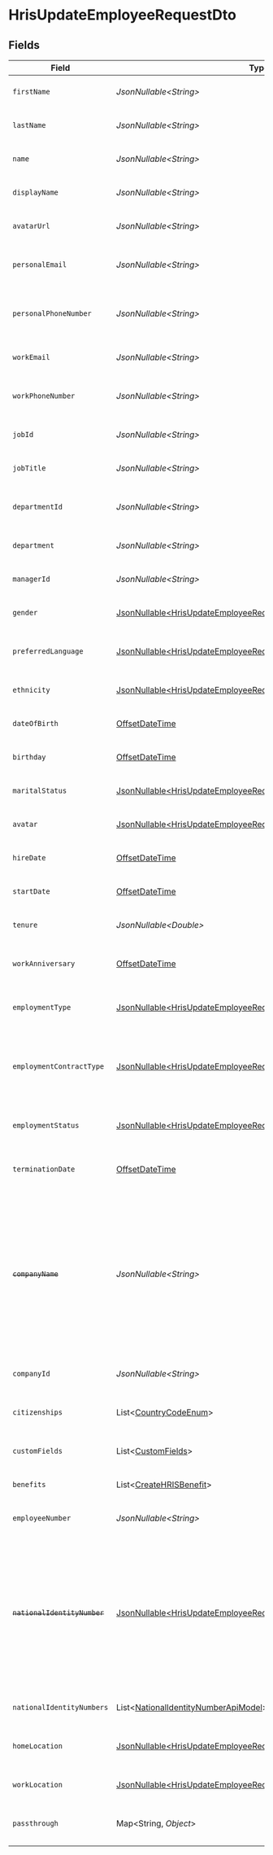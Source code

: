 # HrisUpdateEmployeeRequestDto


## Fields

| Field                                                                                                                                                 | Type                                                                                                                                                  | Required                                                                                                                                              | Description                                                                                                                                           | Example                                                                                                                                               |
| ----------------------------------------------------------------------------------------------------------------------------------------------------- | ----------------------------------------------------------------------------------------------------------------------------------------------------- | ----------------------------------------------------------------------------------------------------------------------------------------------------- | ----------------------------------------------------------------------------------------------------------------------------------------------------- | ----------------------------------------------------------------------------------------------------------------------------------------------------- |
| `firstName`                                                                                                                                           | *JsonNullable\<String>*                                                                                                                               | :heavy_minus_sign:                                                                                                                                    | The employee first name                                                                                                                               | Issac                                                                                                                                                 |
| `lastName`                                                                                                                                            | *JsonNullable\<String>*                                                                                                                               | :heavy_minus_sign:                                                                                                                                    | The employee last name                                                                                                                                | Newton                                                                                                                                                |
| `name`                                                                                                                                                | *JsonNullable\<String>*                                                                                                                               | :heavy_minus_sign:                                                                                                                                    | The employee name                                                                                                                                     | Issac Newton                                                                                                                                          |
| `displayName`                                                                                                                                         | *JsonNullable\<String>*                                                                                                                               | :heavy_minus_sign:                                                                                                                                    | The employee display name                                                                                                                             | Sir Issac Newton                                                                                                                                      |
| `avatarUrl`                                                                                                                                           | *JsonNullable\<String>*                                                                                                                               | :heavy_minus_sign:                                                                                                                                    | The employee avatar Url                                                                                                                               | https://example.com/avatar.png                                                                                                                        |
| `personalEmail`                                                                                                                                       | *JsonNullable\<String>*                                                                                                                               | :heavy_minus_sign:                                                                                                                                    | The employee personal email                                                                                                                           | isaac.newton@example.com                                                                                                                              |
| `personalPhoneNumber`                                                                                                                                 | *JsonNullable\<String>*                                                                                                                               | :heavy_minus_sign:                                                                                                                                    | The employee personal phone number                                                                                                                    | +1234567890                                                                                                                                           |
| `workEmail`                                                                                                                                           | *JsonNullable\<String>*                                                                                                                               | :heavy_minus_sign:                                                                                                                                    | The employee work email                                                                                                                               | newton@example.com                                                                                                                                    |
| `workPhoneNumber`                                                                                                                                     | *JsonNullable\<String>*                                                                                                                               | :heavy_minus_sign:                                                                                                                                    | The employee work phone number                                                                                                                        | +1234567890                                                                                                                                           |
| `jobId`                                                                                                                                               | *JsonNullable\<String>*                                                                                                                               | :heavy_minus_sign:                                                                                                                                    | The employee job id                                                                                                                                   | R-6789                                                                                                                                                |
| `jobTitle`                                                                                                                                            | *JsonNullable\<String>*                                                                                                                               | :heavy_minus_sign:                                                                                                                                    | The employee job title                                                                                                                                | Physicist                                                                                                                                             |
| `departmentId`                                                                                                                                        | *JsonNullable\<String>*                                                                                                                               | :heavy_minus_sign:                                                                                                                                    | The employee department id                                                                                                                            | 3093                                                                                                                                                  |
| `department`                                                                                                                                          | *JsonNullable\<String>*                                                                                                                               | :heavy_minus_sign:                                                                                                                                    | The employee department                                                                                                                               | Physics                                                                                                                                               |
| `managerId`                                                                                                                                           | *JsonNullable\<String>*                                                                                                                               | :heavy_minus_sign:                                                                                                                                    | The employee manager ID                                                                                                                               | 67890                                                                                                                                                 |
| `gender`                                                                                                                                              | [JsonNullable\<HrisUpdateEmployeeRequestDtoGender>](../../models/components/HrisUpdateEmployeeRequestDtoGender.md)                                    | :heavy_minus_sign:                                                                                                                                    | The employee gender                                                                                                                                   | male                                                                                                                                                  |
| `preferredLanguage`                                                                                                                                   | [JsonNullable\<HrisUpdateEmployeeRequestDtoPreferredLanguage>](../../models/components/HrisUpdateEmployeeRequestDtoPreferredLanguage.md)              | :heavy_minus_sign:                                                                                                                                    | The employee preferred language                                                                                                                       | en_US                                                                                                                                                 |
| `ethnicity`                                                                                                                                           | [JsonNullable\<HrisUpdateEmployeeRequestDtoEthnicity>](../../models/components/HrisUpdateEmployeeRequestDtoEthnicity.md)                              | :heavy_minus_sign:                                                                                                                                    | The employee ethnicity                                                                                                                                | white                                                                                                                                                 |
| `dateOfBirth`                                                                                                                                         | [OffsetDateTime](https://docs.oracle.com/javase/8/docs/api/java/time/OffsetDateTime.html)                                                             | :heavy_minus_sign:                                                                                                                                    | The employee date_of_birth                                                                                                                            | 1990-01-01T00:00.000Z                                                                                                                                 |
| `birthday`                                                                                                                                            | [OffsetDateTime](https://docs.oracle.com/javase/8/docs/api/java/time/OffsetDateTime.html)                                                             | :heavy_minus_sign:                                                                                                                                    | The employee birthday                                                                                                                                 | 2021-01-01T00:00:00Z                                                                                                                                  |
| `maritalStatus`                                                                                                                                       | [JsonNullable\<HrisUpdateEmployeeRequestDtoMaritalStatus>](../../models/components/HrisUpdateEmployeeRequestDtoMaritalStatus.md)                      | :heavy_minus_sign:                                                                                                                                    | The employee marital status                                                                                                                           | single                                                                                                                                                |
| `avatar`                                                                                                                                              | [JsonNullable\<HrisUpdateEmployeeRequestDtoAvatar>](../../models/components/HrisUpdateEmployeeRequestDtoAvatar.md)                                    | :heavy_minus_sign:                                                                                                                                    | The employee avatar                                                                                                                                   | https://example.com/avatar.png                                                                                                                        |
| `hireDate`                                                                                                                                            | [OffsetDateTime](https://docs.oracle.com/javase/8/docs/api/java/time/OffsetDateTime.html)                                                             | :heavy_minus_sign:                                                                                                                                    | The employee hire date                                                                                                                                | 2021-01-01T00:00.000Z                                                                                                                                 |
| `startDate`                                                                                                                                           | [OffsetDateTime](https://docs.oracle.com/javase/8/docs/api/java/time/OffsetDateTime.html)                                                             | :heavy_minus_sign:                                                                                                                                    | The employee start date                                                                                                                               | 2021-01-01T00:00.000Z                                                                                                                                 |
| `tenure`                                                                                                                                              | *JsonNullable\<Double>*                                                                                                                               | :heavy_minus_sign:                                                                                                                                    | The employee tenure                                                                                                                                   | 2                                                                                                                                                     |
| `workAnniversary`                                                                                                                                     | [OffsetDateTime](https://docs.oracle.com/javase/8/docs/api/java/time/OffsetDateTime.html)                                                             | :heavy_minus_sign:                                                                                                                                    | The employee work anniversary                                                                                                                         | 2021-01-01T00:00:00Z                                                                                                                                  |
| `employmentType`                                                                                                                                      | [JsonNullable\<HrisUpdateEmployeeRequestDtoEmploymentType>](../../models/components/HrisUpdateEmployeeRequestDtoEmploymentType.md)                    | :heavy_minus_sign:                                                                                                                                    | The employee employment type                                                                                                                          | full_time                                                                                                                                             |
| `employmentContractType`                                                                                                                              | [JsonNullable\<HrisUpdateEmployeeRequestDtoEmploymentContractType>](../../models/components/HrisUpdateEmployeeRequestDtoEmploymentContractType.md)    | :heavy_minus_sign:                                                                                                                                    | The employment work schedule type (e.g., full-time, part-time)                                                                                        | full_time                                                                                                                                             |
| `employmentStatus`                                                                                                                                    | [JsonNullable\<HrisUpdateEmployeeRequestDtoEmploymentStatus>](../../models/components/HrisUpdateEmployeeRequestDtoEmploymentStatus.md)                | :heavy_minus_sign:                                                                                                                                    | The employee employment status                                                                                                                        | active                                                                                                                                                |
| `terminationDate`                                                                                                                                     | [OffsetDateTime](https://docs.oracle.com/javase/8/docs/api/java/time/OffsetDateTime.html)                                                             | :heavy_minus_sign:                                                                                                                                    | The employee termination date                                                                                                                         | 2021-01-01T00:00:00Z                                                                                                                                  |
| ~~`companyName`~~                                                                                                                                     | *JsonNullable\<String>*                                                                                                                               | :heavy_minus_sign:                                                                                                                                    | : warning: ** DEPRECATED **: This will be removed in a future release, please migrate away from it as soon as possible.<br/><br/>The employee company name | Example Corp                                                                                                                                          |
| `companyId`                                                                                                                                           | *JsonNullable\<String>*                                                                                                                               | :heavy_minus_sign:                                                                                                                                    | The employee company id                                                                                                                               | 1234567890                                                                                                                                            |
| `citizenships`                                                                                                                                        | List\<[CountryCodeEnum](../../models/components/CountryCodeEnum.md)>                                                                                  | :heavy_minus_sign:                                                                                                                                    | The citizenships of the Employee                                                                                                                      |                                                                                                                                                       |
| `customFields`                                                                                                                                        | List\<[CustomFields](../../models/components/CustomFields.md)>                                                                                        | :heavy_minus_sign:                                                                                                                                    | The employee custom fields                                                                                                                            |                                                                                                                                                       |
| `benefits`                                                                                                                                            | List\<[CreateHRISBenefit](../../models/components/CreateHRISBenefit.md)>                                                                              | :heavy_minus_sign:                                                                                                                                    | Current benefits of the employee                                                                                                                      |                                                                                                                                                       |
| `employeeNumber`                                                                                                                                      | *JsonNullable\<String>*                                                                                                                               | :heavy_minus_sign:                                                                                                                                    | The assigned employee number                                                                                                                          | 125                                                                                                                                                   |
| ~~`nationalIdentityNumber`~~                                                                                                                          | [JsonNullable\<HrisUpdateEmployeeRequestDtoNationalIdentityNumber>](../../models/components/HrisUpdateEmployeeRequestDtoNationalIdentityNumber.md)    | :heavy_minus_sign:                                                                                                                                    | : warning: ** DEPRECATED **: This will be removed in a future release, please migrate away from it as soon as possible.<br/><br/>The national identity number |                                                                                                                                                       |
| `nationalIdentityNumbers`                                                                                                                             | List\<[NationalIdentityNumberApiModel](../../models/components/NationalIdentityNumberApiModel.md)>                                                    | :heavy_minus_sign:                                                                                                                                    | The national identity numbers                                                                                                                         |                                                                                                                                                       |
| `homeLocation`                                                                                                                                        | [JsonNullable\<HrisUpdateEmployeeRequestDtoHomeLocation>](../../models/components/HrisUpdateEmployeeRequestDtoHomeLocation.md)                        | :heavy_minus_sign:                                                                                                                                    | The employee home location                                                                                                                            |                                                                                                                                                       |
| `workLocation`                                                                                                                                        | [JsonNullable\<HrisUpdateEmployeeRequestDtoWorkLocation>](../../models/components/HrisUpdateEmployeeRequestDtoWorkLocation.md)                        | :heavy_minus_sign:                                                                                                                                    | The employee work location                                                                                                                            |                                                                                                                                                       |
| `passthrough`                                                                                                                                         | Map\<String, *Object*>                                                                                                                                | :heavy_minus_sign:                                                                                                                                    | Value to pass through to the provider                                                                                                                 | {<br/>"other_known_names": "John Doe"<br/>}                                                                                                           |